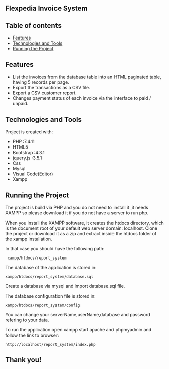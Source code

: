 ## Flexpedia Invoice System
## Table of contents
* [Features](#features)
* [Technologies and Tools](#technologies-and-tools)
* [Running the Project](#running-the-project)


## Features
* List the invoices from the database table into an HTML paginated table, having 5 records per page.
* Export the transactions as a CSV file. 
* Export a CSV customer report.
* Changes payment status of each invoice via the interface to paid / unpaid.

## Technologies and Tools
Project is created with:
* PHP         :7.4.11
* HTML5      
* Bootstrap   :4.3.1
* jquery.js   :3.5.1
* Css
* Mysql
* Visual Code(Editor)
* Xampp
	
## Running the Project
The project is build via PHP and you do not need to install it ,it needs XAMPP so please download it if you do not have a server to run php.

When you install the XAMPP software, it creates the htdocs directory, which is the document root of your default web server domain: localhost.
Clone the project or download it as a zip and extract inside the htdocs folder of the xampp installation. 

In that case you should have the following path:

`` xampp/htdocs/report_system``

The database of the application is stored in:

``xampp/htdocs/report_system/database.sql``

Create a database via mysql and import database.sql file.

The database configuration file is stored in:

``xampp/htdocs/report_system/config``

You can change your serverName,userName,database and password refering to your data.

To run the application open xampp start apache and phpmyadmin and follow the link to browser:

``http://localhost/report_system/index.php``

## Thank you!
